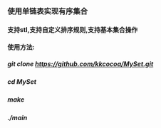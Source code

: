 ### 使用单链表实现有序集合
#### 支持stl,支持自定义排序规则,支持基本集合操作
#### 使用方法:
##### git clone https://github.com/kkcocoa/MySet.git
##### cd MySet 
##### make 
##### ./main
